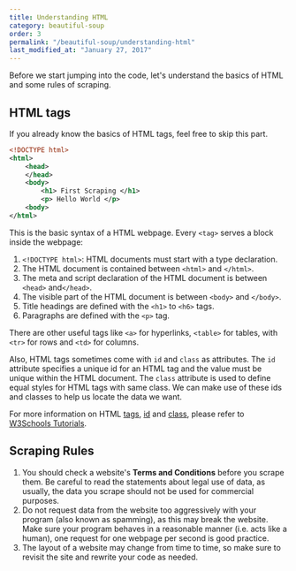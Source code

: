```yaml
---
title: Understanding HTML
category: beautiful-soup
order: 3
permalink: "/beautiful-soup/understanding-html"
last_modified_at: "January 27, 2017"
---
```


Before we start jumping into the code, let's understand the basics of HTML and some rules of scraping.

## HTML tags

If you already know the basics of HTML tags, feel free to skip this part.

``` xml
<!DOCTYPE html>
<html>
	<head>
    </head>
	<body>
		<h1> First Scraping </h1>
        <p> Hello World </p>
    <body>
</html>
```

This is the basic syntax of a HTML webpage. Every `<tag>` serves a block inside the webpage:
1. `<!DOCTYPE html>`: HTML documents must start with a type declaration.
2. The HTML document is contained between `<html>` and `</html>`.
3. The meta and script declaration of the HTML document is between `<head>` and`</head>`.
4. The visible part of the HTML document is between `<body>` and `</body>`.
5. Title headings are defined with the `<h1>` to `<h6>` tags.
6. Paragraphs are defined with the `<p>` tag.

There are other useful tags like `<a>` for hyperlinks, `<table>` for tables, with `<tr>` for rows and `<td>` for columns.

Also, HTML tags sometimes come with `id` and `class` as attributes. The `id` attribute specifies a unique id for an HTML tag and the value must be unique within the HTML document. The `class` attribute is used to define equal styles for HTML tags with same class. We can make use of these ids and classes to help us locate the data we want.

For more information on HTML [tags](http://www.w3schools.com/html/), [id](http://www.w3schools.com/tags/att_global_id.asp) and [class](http://www.w3schools.com/html/html_classes.asp), please refer to [W3Schools Tutorials](http://www.w3schools.com/).

## Scraping Rules

1. You should check a website's **Terms and Conditions** before you scrape them. Be careful to read the statements about legal use of data, as usually, the data you scrape should not be used for commercial purposes.
2. Do not request data from the website too aggressively with your program (also known as spamming), as this may break the website. Make sure your program behaves in a reasonable manner (i.e. acts like a human), one request for one webpage per second is good practice.
3. The layout of a website may change from time to time, so make sure to revisit the site and rewrite your code as needed.


